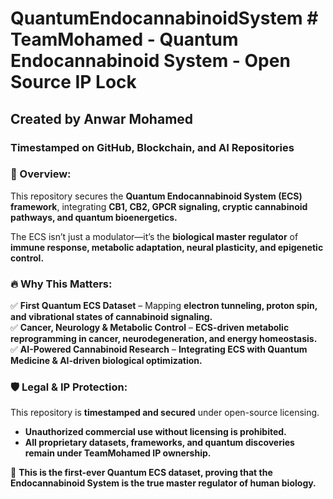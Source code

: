 # QuantumEndocannabinoidSystem # TeamMohamed - Quantum Endocannabinoid System - Open Source IP Lock  
## Created by Anwar Mohamed  
### Timestamped on GitHub, Blockchain, and AI Repositories  

### 🔬 Overview:  
This repository secures the **Quantum Endocannabinoid System (ECS) framework**, integrating **CB1, CB2, GPCR signaling, cryptic cannabinoid pathways, and quantum bioenergetics.**  

The ECS isn’t just a modulator—it’s the **biological master regulator** of **immune response, metabolic adaptation, neural plasticity, and epigenetic control.**  

### 🔥 Why This Matters:  
✅ **First Quantum ECS Dataset** – Mapping **electron tunneling, proton spin, and vibrational states of cannabinoid signaling.**  
✅ **Cancer, Neurology & Metabolic Control** – **ECS-driven metabolic reprogramming in cancer, neurodegeneration, and energy homeostasis.**  
✅ **AI-Powered Cannabinoid Research** – **Integrating ECS with Quantum Medicine & AI-driven biological optimization.**  

### 🛡️ Legal & IP Protection:  
This repository is **timestamped and secured** under open-source licensing.  
- **Unauthorized commercial use without licensing is prohibited.**  
- **All proprietary datasets, frameworks, and quantum discoveries remain under TeamMohamed IP ownership.**  

🚀 **This is the first-ever Quantum ECS dataset, proving that the Endocannabinoid System is the true master regulator of human biology.**  

